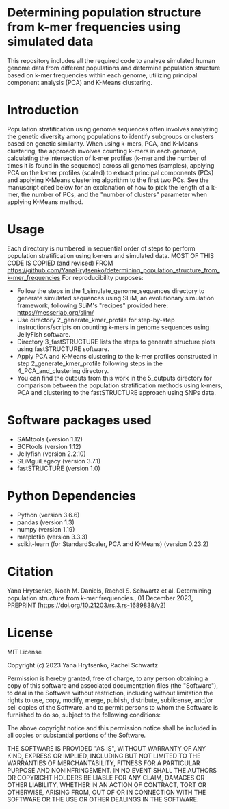 # Determining population structure from k-mer frequencies using simulated data
This repository includes all the required code to analyze simulated human genome data from different populations and determine population structure based on k-mer frequencies within each genome, utilizing principal component analysis (PCA) and K-Means clustering.

# Introduction
Population stratification using genome sequences often involves analyzing the genetic diversity among populations to identify subgroups or clusters based on genetic similarity. When using k-mers, PCA, and K-Means clustering, the approach involves counting k-mers in each genome, calculating the intersection of k-mer profiles (k-mer and the number of times it is found in the sequence) across all genomes (samples), applying PCA on the k-mer profiles (scaled) to extract principal components (PCs) and applying K-Means clustering algorithm to the first two PCs. See the manuscript cited below for an explanation of how to pick the length of a k-mer, the number of PCs, and the "number of clusters" parameter when applying K-Means method.

# Usage
Each directory is numbered in sequential order of steps to perform population stratification using k-mers and simulated data.
MOST OF THIS CODE IS COPIED (and revised) FROM https://github.com/YanaHrytsenko/determining_population_structure_from_k-mer_frequencies
For reproducibility purposes: 
- Follow the steps in the 1_simulate_genome_sequences directory to generate simulated sequences using SLiM, an evolutionary simulation framework, following SLiM's "recipes" provided here: https://messerlab.org/slim/
- Use directory 2_generate_kmer_profile for step-by-step instructions/scripts on counting k-mers in genome sequences using JellyFish software.
- Directory 3_fastSTRUCTURE lists the steps to generate structure plots using fastSTRUCTURE software.
- Apply PCA and K-Means clustering to the k-mer profiles constructed in step 2_generate_kmer_profile following steps in the 4_PCA_and_clustering directory.
- You can find the outputs from this work in the 5_outputs directory for comparison between the population stratification methods using k-mers, PCA and clustering to the fastSTRUCTURE approach using SNPs data.

# Software packages used  
- SAMtools (version 1.12)
- BCFtools (version 1.12)
- Jellyfish (version 2.2.10)
- SLiMguiLegacy (version 3.7.1)
- fastSTRUCTURE (version 1.0)
  
# Python Dependencies
- Python (version 3.6.6)
- pandas (version 1.3)
- numpy (version 1.19)
- matplotlib (version 3.3.3)
- scikit-learn (for StandardScaler, PCA and K-Means) (version 0.23.2)


# Citation
Yana Hrytsenko, Noah M. Daniels, Rachel S. Schwartz et al. Determining population structure from k-mer frequencies., 01 December 2023, PREPRINT [https://doi.org/10.21203/rs.3.rs-1689838/v2]


# License
MIT License

Copyright (c) 2023 Yana Hrytsenko, Rachel Schwartz

Permission is hereby granted, free of charge, to any person obtaining a copy
of this software and associated documentation files (the "Software"), to deal
in the Software without restriction, including without limitation the rights
to use, copy, modify, merge, publish, distribute, sublicense, and/or sell
copies of the Software, and to permit persons to whom the Software is
furnished to do so, subject to the following conditions:

The above copyright notice and this permission notice shall be included in all
copies or substantial portions of the Software.

THE SOFTWARE IS PROVIDED "AS IS", WITHOUT WARRANTY OF ANY KIND, EXPRESS OR
IMPLIED, INCLUDING BUT NOT LIMITED TO THE WARRANTIES OF MERCHANTABILITY,
FITNESS FOR A PARTICULAR PURPOSE AND NONINFRINGEMENT. IN NO EVENT SHALL THE
AUTHORS OR COPYRIGHT HOLDERS BE LIABLE FOR ANY CLAIM, DAMAGES OR OTHER
LIABILITY, WHETHER IN AN ACTION OF CONTRACT, TORT OR OTHERWISE, ARISING FROM,
OUT OF OR IN CONNECTION WITH THE SOFTWARE OR THE USE OR OTHER DEALINGS IN THE
SOFTWARE.